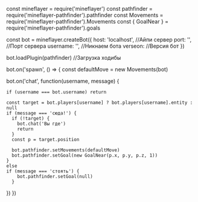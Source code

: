 const mineflayer = require('mineflayer')
const pathfinder = require('mineflayer-pathfinder').pathfinder
const Movements = require('mineflayer-pathfinder').Movements
const { GoalNear } = require('mineflayer-pathfinder').goals


const bot = mineflayer.createBot({
  host: 'localhost', //Айпи сервер
  port: '', //Порт сервера
  username: '', //Никнаем бота
  verseon: //Версия бот
})


bot.loadPlugin(pathfinder) //Загрузка ходибы

bot.on('spawn', () => {
  const defaultMove = new Movements(bot)
  
  bot.on('chat', function(username, message) {
  
    if (username === bot.username) return

    const target = bot.players[username] ? bot.players[username].entity : null
    if (message === 'сюда!') {
      if (!target) {
        bot.chat('Вы где')
        return
      }
      const p = target.position

      bot.pathfinder.setMovements(defaultMove)
      bot.pathfinder.setGoal(new GoalNear(p.x, p.y, p.z, 1))
    } 
    else
    if (message === 'стоять') {
        bot.pathfinder.setGoal(null)
      }
        
  })
})

